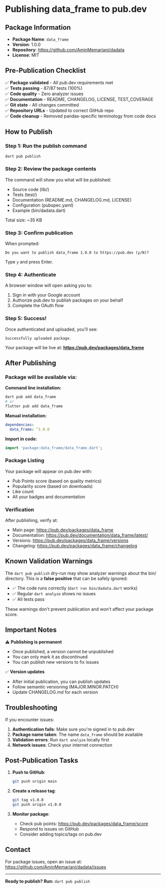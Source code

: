 # Publishing data_frame to pub.dev

## Package Information

- **Package Name**: `data_frame`
- **Version**: 1.0.0
- **Repository**: https://github.com/AminMemariani/dadata
- **License**: MIT

## Pre-Publication Checklist

✅ **Package validated** - All pub.dev requirements met  
✅ **Tests passing** - 87/87 tests (100%)  
✅ **Code quality** - Zero analyzer issues  
✅ **Documentation** - README, CHANGELOG, LICENSE, TEST_COVERAGE  
✅ **Git state** - All changes committed  
✅ **Repository URLs** - Updated to correct GitHub repo  
✅ **Code cleanup** - Removed pandas-specific terminology from code docs  

## How to Publish

### Step 1: Run the publish command

```bash
dart pub publish
```

### Step 2: Review the package contents

The command will show you what will be published:
- Source code (lib/)
- Tests (test/)
- Documentation (README.md, CHANGELOG.md, LICENSE)
- Configuration (pubspec.yaml)
- Example (bin/dadata.dart)

Total size: ~35 KB

### Step 3: Confirm publication

When prompted:
```
Do you want to publish data_frame 1.0.0 to https://pub.dev (y/N)?
```

Type `y` and press Enter.

### Step 4: Authenticate

A browser window will open asking you to:
1. Sign in with your Google account
2. Authorize pub.dev to publish packages on your behalf
3. Complete the OAuth flow

### Step 5: Success!

Once authenticated and uploaded, you'll see:
```
Successfully uploaded package.
```

Your package will be live at: **https://pub.dev/packages/data_frame**

## After Publishing

### Package will be available via:

**Command line installation:**
```bash
dart pub add data_frame
# or
flutter pub add data_frame
```

**Manual installation:**
```yaml
dependencies:
  data_frame: ^1.0.0
```

**Import in code:**
```dart
import 'package:data_frame/data_frame.dart';
```

### Package Listing

Your package will appear on pub.dev with:
- Pub Points score (based on quality metrics)
- Popularity score (based on downloads)
- Like count
- All your badges and documentation

### Verification

After publishing, verify at:
- Main page: https://pub.dev/packages/data_frame
- Documentation: https://pub.dev/documentation/data_frame/latest/
- Versions: https://pub.dev/packages/data_frame/versions
- Changelog: https://pub.dev/packages/data_frame/changelog

## Known Validation Warnings

The `dart pub publish` dry-run may show analyzer warnings about the bin/ directory. This is a **false positive** that can be safely ignored:

- ✅ The code runs correctly (`dart run bin/dadata.dart` works)
- ✅ Regular `dart analyze` shows no issues
- ✅ All tests pass

These warnings don't prevent publication and won't affect your package score.

## Important Notes

⚠️ **Publishing is permanent**
- Once published, a version cannot be unpublished
- You can only mark it as discontinued
- You can publish new versions to fix issues

✅ **Version updates**
- After initial publication, you can publish updates
- Follow semantic versioning (MAJOR.MINOR.PATCH)
- Update CHANGELOG.md for each version

## Troubleshooting

If you encounter issues:

1. **Authentication fails**: Make sure you're signed in to pub.dev
2. **Package name taken**: The name `data_frame` should be available
3. **Validation errors**: Run `dart analyze` locally first
4. **Network issues**: Check your internet connection

## Post-Publication Tasks

1. **Push to GitHub**:
   ```bash
   git push origin main
   ```

2. **Create a release tag**:
   ```bash
   git tag v1.0.0
   git push origin v1.0.0
   ```

3. **Monitor package**:
   - Check pub points: https://pub.dev/packages/data_frame/score
   - Respond to issues on GitHub
   - Consider adding topics/tags on pub.dev

## Contact

For package issues, open an issue at:
https://github.com/AminMemariani/dadata/issues

---

**Ready to publish? Run:** `dart pub publish`

